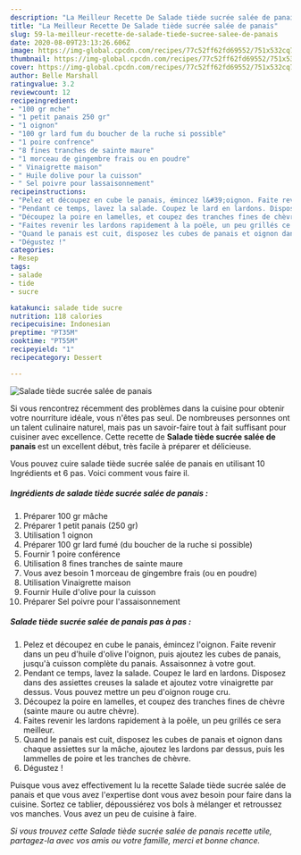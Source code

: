 ```yaml
---
description: "La Meilleur Recette De Salade tiède sucrée salée de panais"
title: "La Meilleur Recette De Salade tiède sucrée salée de panais"
slug: 59-la-meilleur-recette-de-salade-tiede-sucree-salee-de-panais
date: 2020-08-09T23:13:26.606Z
image: https://img-global.cpcdn.com/recipes/77c52ff62fd69552/751x532cq70/salade-tiede-sucree-salee-de-panais-photo-principale-de-la-recette.jpg
thumbnail: https://img-global.cpcdn.com/recipes/77c52ff62fd69552/751x532cq70/salade-tiede-sucree-salee-de-panais-photo-principale-de-la-recette.jpg
cover: https://img-global.cpcdn.com/recipes/77c52ff62fd69552/751x532cq70/salade-tiede-sucree-salee-de-panais-photo-principale-de-la-recette.jpg
author: Belle Marshall
ratingvalue: 3.2
reviewcount: 12
recipeingredient:
- "100 gr mche"
- "1 petit panais 250 gr"
- "1 oignon"
- "100 gr lard fum du boucher de la ruche si possible"
- "1 poire confrence"
- "8 fines tranches de sainte maure"
- "1 morceau de gingembre frais ou en poudre"
- " Vinaigrette maison"
- " Huile dolive pour la cuisson"
- " Sel poivre pour lassaisonnement"
recipeinstructions:
- "Pelez et découpez en cube le panais, émincez l&#39;oignon. Faite revenir dans un peu d&#39;huile d&#39;olive l&#39;oignon, puis ajoutez les cubes de panais, jusqu&#39;à cuisson complète du panais. Assaisonnez à votre gout."
- "Pendant ce temps, lavez la salade. Coupez le lard en lardons. Disposez dans des assiettes creuses la salade et ajoutez votre vinaigrette par dessus. Vous pouvez mettre un peu d&#39;oignon rouge cru."
- "Découpez la poire en lamelles, et coupez des tranches fines de chèvre (sainte maure ou autre chèvre)."
- "Faites revenir les lardons rapidement à la poêle, un peu grillés ce sera meilleur."
- "Quand le panais est cuit, disposez les cubes de panais et oignon dans chaque assiettes sur la mâche, ajoutez les lardons par dessus, puis les lammelles de poire et les tranches de chèvre."
- "Dégustez !"
categories:
- Resep
tags:
- salade
- tide
- sucre

katakunci: salade tide sucre 
nutrition: 118 calories
recipecuisine: Indonesian
preptime: "PT35M"
cooktime: "PT55M"
recipeyield: "1"
recipecategory: Dessert

---
```



![Salade tiède sucrée salée de panais](https://img-global.cpcdn.com/recipes/77c52ff62fd69552/751x532cq70/salade-tiede-sucree-salee-de-panais-photo-principale-de-la-recette.jpg)

Si vous rencontrez récemment des problèmes dans la cuisine pour obtenir votre nourriture idéale, vous n'êtes pas seul. De nombreuses personnes ont un talent culinaire naturel, mais pas un savoir-faire tout à fait suffisant pour cuisiner avec excellence. Cette recette de <strong> Salade tiède sucrée salée de panais </strong> est un excellent début, très facile à préparer et délicieuse.

<!--inarticleads1-->

Vous pouvez cuire salade tiède sucrée salée de panais en utilisant 10 Ingrédients et 6 pas. Voici comment vous faire il.

##### Ingrédients de salade tiède sucrée salée de panais :

1. Préparer 100 gr mâche
1. Préparer 1 petit panais (250 gr)
1. Utilisation 1 oignon
1. Préparer 100 gr lard fumé (du boucher de la ruche si possible)
1. Fournir 1 poire conférence
1. Utilisation 8 fines tranches de sainte maure
1. Vous avez besoin 1 morceau de gingembre frais (ou en poudre)
1. Utilisation  Vinaigrette maison
1. Fournir  Huile d&#39;olive pour la cuisson
1. Préparer  Sel poivre pour l&#39;assaisonnement




<!--inarticleads2-->

##### Salade tiède sucrée salée de panais pas à pas :

1. Pelez et découpez en cube le panais, émincez l&#39;oignon. Faite revenir dans un peu d&#39;huile d&#39;olive l&#39;oignon, puis ajoutez les cubes de panais, jusqu&#39;à cuisson complète du panais. Assaisonnez à votre gout.
1. Pendant ce temps, lavez la salade. Coupez le lard en lardons. Disposez dans des assiettes creuses la salade et ajoutez votre vinaigrette par dessus. Vous pouvez mettre un peu d&#39;oignon rouge cru.
1. Découpez la poire en lamelles, et coupez des tranches fines de chèvre (sainte maure ou autre chèvre).
1. Faites revenir les lardons rapidement à la poêle, un peu grillés ce sera meilleur.
1. Quand le panais est cuit, disposez les cubes de panais et oignon dans chaque assiettes sur la mâche, ajoutez les lardons par dessus, puis les lammelles de poire et les tranches de chèvre.
1. Dégustez !




<!--inarticleads1-->

<p>
Puisque vous avez effectivement lu la recette Salade tiède sucrée salée de panais et que vous avez l'expertise dont vous avez besoin pour faire dans la cuisine. Sortez ce tablier, dépoussiérez vos bols à mélanger et retroussez vos manches. Vous avez un peu de cuisine à faire.
</p>

<p>
<i>Si vous trouvez cette Salade tiède sucrée salée de panais recette utile, partagez-la avec vos amis ou votre famille, merci et bonne chance.</i>
</p>
